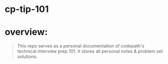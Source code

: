 # cp-tip-101
# overview:
> This repo serves as a personal documentation of codepath's technical interview prep 101. It stores all personal notes & problem set solutions.
